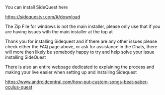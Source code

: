 You can install SideQuest here

https://sidequestvr.com/#/download


The Zip File for windows is not the main installer, please only use that if you are having issues with the main installer at the top at

Thank you for installing Sidequest and if there are any other issues please check either the FAQ page above, or ask for assistance in the Chats, there will more then likely be somebody happy to try and help solve your issue
installing SideQuest


There is also an entire webpage dedicated to explaining the process and making your live easier when setting up and installing Sidequest

https://www.androidcentral.com/how-put-custom-songs-beat-saber-oculus-quest